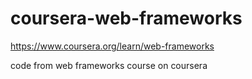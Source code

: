 # coursera-web-frameworks
https://www.coursera.org/learn/web-frameworks

code from web frameworks course on coursera

